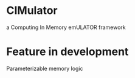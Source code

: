 # CIMulator
a Computing In Memory emULATOR framework

# Feature in development
Parameterizable memory logic